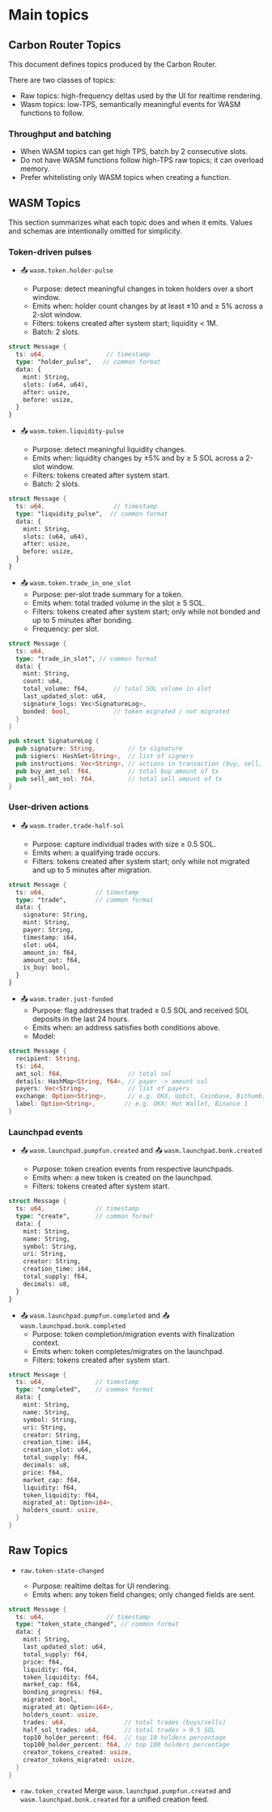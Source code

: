 # Main topics

## Carbon Router Topics

This document defines topics produced by the Carbon Router.

There are two classes of topics:

- Raw topics: high-frequency deltas used by the UI for realtime rendering.
- Wasm topics: low-TPS, semantically meaningful events for WASM functions to follow.

### Throughput and batching

- When WASM topics can get high TPS, batch by 2 consecutive slots.
- Do not have WASM functions follow high-TPS raw topics; it can overload memory.
- Prefer whitelisting only WASM topics when creating a function.

## WASM Topics

This section summarizes what each topic does and when it emits. Values and schemas are intentionally omitted for simplicity.

### Token-driven pulses

- 📤 `wasm.token.holder-pulse`

  - Purpose: detect meaningful changes in token holders over a short window.
  - Emits when: holder count changes by at least ±10 and ≥ 5% across a 2-slot window.
  - Filters: tokens created after system start; liquidity < 1M.
  - Batch: 2 slots.

```rust
struct Message {
  ts: u64,                 // timestamp
  type: "holder_pulse",   // common format
  data: {
    mint: String,
    slots: (u64, u64),
    after: usize,
    before: usize,
  }
}
```

- 📤 `wasm.token.liquidity-pulse`

  - Purpose: detect meaningful liquidity changes.
  - Emits when: liquidity changes by ±5% and by ≥ 5 SOL across a 2-slot window.
  - Filters: tokens created after system start.
  - Batch: 2 slots.

```rust
struct Message {
  ts: u64,                   // timestamp
  type: "liquidity_pulse",  // common format
  data: {
    mint: String,
    slots: (u64, u64),
    after: usize,
    before: usize,
  }
}
```

- 📤 `wasm.token.trade_in_one_slot`
  - Purpose: per-slot trade summary for a token.
  - Emits when: total traded volume in the slot ≥ 5 SOL.
  - Filters: tokens created after system start; only while not bonded and up to 5 minutes after bonding.
  - Frequency: per slot.

```rust
struct Message {
  ts: u64,
  type: "trade_in_slot", // common format
  data: {
    mint: String,
    count: u64,
    total_volume: f64,       // total SOL volume in slot
    last_updated_slot: u64,
    signature_logs: Vec<SignatureLog>,
    bonded: bool,            // token migrated / not migrated
  }
}

pub struct SignatureLog {
  pub signature: String,         // tx signature
  pub signers: HashSet<String>,  // list of signers
  pub instructions: Vec<String>, // actions in transaction (buy, sell, create)
  pub buy_amt_sol: f64,          // total buy amount of tx
  pub sell_amt_sol: f64,         // total sell amount of tx
}
```

### User-driven actions

- 📤 `wasm.trader.trade-half-sol`

  - Purpose: capture individual trades with size ≥ 0.5 SOL.
  - Emits when: a qualifying trade occurs.
  - Filters: tokens created after system start; only while not migrated and up to 5 minutes after migration.

```rust
struct Message {
  ts: u64,              // timestamp
  type: "trade",        // common format
  data: {
    signature: String,
    mint: String,
    payer: String,
    timestamp: i64,
    slot: u64,
    amount_in: f64,
    amount_out: f64,
    is_buy: bool,
  }
}
```

- 📤 `wasm.trader.just-funded`
  - Purpose: flag addresses that traded ≥ 0.5 SOL and received SOL deposits in the last 24 hours.
  - Emits when: an address satisfies both conditions above.
  - Model:

```rust
struct Message {
  recipient: String,
  ts: i64,
  amt_sol: f64,                  // total sol
  details: HashMap<String, f64>, // payer -> amount sol
  payers: Vec<String>,           // list of payers
  exchange: Option<String>,      // e.g. OKX, Upbit, Coinbase, Bithumb, Kucoin, Bitfinex, Kraken, Crypto.com
  label: Option<String>,        // e.g. OKX: Hot Wallet, Binance 1
}
```

### Launchpad events

- 📤 `wasm.launchpad.pumpfun.created` and 📤 `wasm.launchpad.bonk.created`

  - Purpose: token creation events from respective launchpads.
  - Emits when: a new token is created on the launchpad.
  - Filters: tokens created after system start.

```rust
struct Message {
  ts: u64,              // timestamp
  type: "create",       // common format
  data: {
    mint: String,
    name: String,
    symbol: String,
    uri: String,
    creator: String,
    creation_time: i64,
    total_supply: f64,
    decimals: u8,
  }
}
```

- 📤 `wasm.launchpad.pumpfun.completed` and 📤 `wasm.launchpad.bonk.completed`
  - Purpose: token completion/migration events with finalization context.
  - Emits when: token completes/migrates on the launchpad.
  - Filters: tokens created after system start.

```rust
struct Message {
  ts: u64,              // timestamp
  type: "completed",    // common format
  data: {
    mint: String,
    name: String,
    symbol: String,
    uri: String,
    creator: String,
    creation_time: i64,
    creation_slot: u64,
    total_supply: f64,
    decimals: u8,
    price: f64,
    market_cap: f64,
    liquidity: f64,
    token_liquidity: f64,
    migrated_at: Option<i64>,
    holders_count: usize,
  }
}
```

## Raw Topics

- `raw.token-state-changed`

  - Purpose: realtime deltas for UI rendering.
  - Emits when: any token field changes; only changed fields are sent.

```rust
struct Message {
  ts: u64,                 // timestamp
  type: "token_state_changed", // common format
  data: {
    mint: String,
    last_updated_slot: u64,
    total_supply: f64,
    price: f64,
    liquidity: f64,
    token_liquidity: f64,
    market_cap: f64,
    bonding_progress: f64,
    migrated: bool,
    migrated_at: Option<i64>,
    holders_count: usize,
    trades: u64,                // total trades (buys/sells)
    half_sol_trades: u64,       // total trades > 0.5 SOL
    top10_holder_percent: f64,  // top 10 holders percentage
    top100_holder_percent: f64, // top 100 holders percentage
    creator_tokens_created: usize,
    creator_tokens_migrated: usize,
  }
}
```

- `raw.token_created`
  Merge `wasm.launchpad.pumpfun.created` and `wasm.launchpad.bonk.created` for a unified creation feed.
